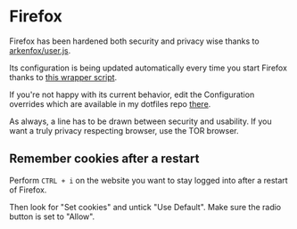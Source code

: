 # Firefox

Firefox has been hardened both security and privacy wise thanks to [arkenfox/user.js](https://github.com/arkenfox/user.js).

Its configuration is being updated automatically every time you start Firefox thanks to [this wrapper script](https://github.com/ShellCode33/ArchLinux-Hardened/blob/master/rootfs/usr/local/bin/firefox).

If you're not happy with its current behavior, edit the Configuration overrides which are available in my dotfiles repo [there](https://github.com/ShellCode33/.dotfiles/blob/master/.mozilla/firefox/user-overrides.js).

As always, a line has to be drawn between security and usability. If you want a truly privacy respecting browser, use the TOR browser.

## Remember cookies after a restart

Perform `CTRL + i` on the website you want to stay logged into after a restart of Firefox.

Then look for "Set cookies" and untick "Use Default". Make sure the radio button is set to "Allow".

